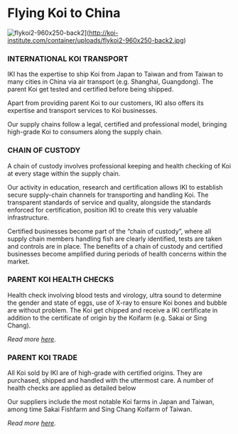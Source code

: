 # Flying Koi to China

![flykoi2-960x250-back2](http://koi-institute.com/container/uploads/flykoi2-960x250-back2.jpg)](http://koi-institute.com/container/uploads/flykoi2-960x250-back2.jpg)

### INTERNATIONAL KOI TRANSPORT

IKI has the expertise to ship Koi from Japan to Taiwan and from Taiwan to many cities in China via air transport (e.g. Shanghai, Guangdong). The parent Koi get tested and certified before being shipped.

Apart from providing parent Koi to our customers, IKI also offers its expertise and transport services to Koi businesses.

Our supply chains follow a legal, certified and professional model, bringing high-grade Koi to consumers along the supply chain.

### CHAIN OF CUSTODY

A chain of custody involves professional keeping and health checking of Koi at every stage within the supply chain.

Our activity in education, research and certification allows IKI to establish secure supply-chain channels for transporting and handling Koi. The transparent standards of service and quality, alongside the standards enforced for certification, position IKI to create this very valuable infrastructure.

Certified businesses become part of the “chain of custody”, where all supply chain members handling fish are clearly identified, tests are taken and controls are in place. The benefits of a chain of custody and certified businesses become amplified during periods of health concerns within the market.

### PARENT KOI HEALTH CHECKS

Health check involving blood tests and virology, ultra sound to determine the gender and state of eggs, use of X-ray to ensure Koi bones and bubble are without problem. The Koi get chipped and receive a IKI certificate in addition to the certificate of origin by the Koifarm (e.g. Sakai or Sing Chang).

_Read more [here](http://koi-institute.com/koi-health-certification/)._

### PARENT KOI TRADE

All Koi sold by IKI are of high-grade with certified origins. They are purchased, shipped and handled with the uttermost care. A number of health checks are applied as detailed below

Our suppliers include the most notable Koi farms in Japan and Taiwan, among time Sakai Fishfarm and Sing Chang Koifarm of Taiwan.

_Read more [here](http://koi-institute.com/koi-breeders/)._
